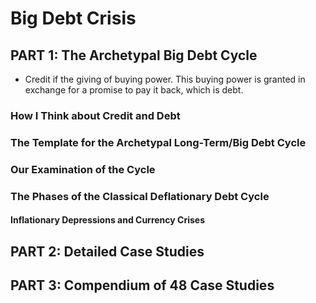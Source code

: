# Big Debt Crisis 
## PART 1: The Archetypal Big Debt Cycle 
- Credit if the giving of buying power. This buying power is granted in exchange for a promise to pay 
it back, which is debt.
### How I Think about Credit and Debt
### The Template for the Archetypal Long-Term/Big Debt Cycle 
### Our Examination of the Cycle 
### The Phases of the Classical Deflationary Debt Cycle 
#### Inflationary Depressions and Currency Crises

## PART 2: Detailed Case Studies 
## PART 3: Compendium of 48 Case Studies 


